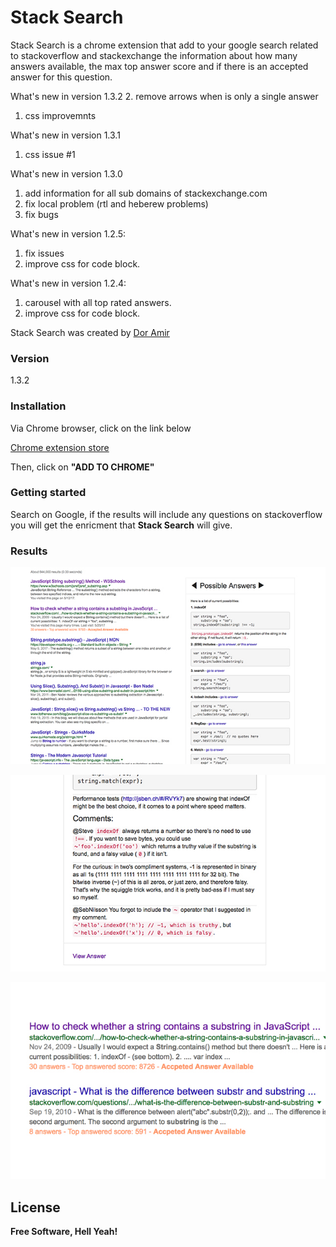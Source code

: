 # Stack Search

Stack Search is a chrome extension that add to your google search related to stackoverflow and stackexchange the information about how many answers available, the max top answer score and if there is an accepted answer for this question.  

What's new in version 1.3.2
2. remove arrows when is only a single answer
1. css improvemnts

What's new in version 1.3.1
1. css issue #1

What's new in version 1.3.0
1. add information for  all sub domains of stackexchange.com 
2. fix local problem (rtl and heberew problems)
3. fix bugs

What's new in version 1.2.5:
1. fix issues
2. improve css for code block. 

What's new in version 1.2.4:
1. carousel with all top rated answers.
2. improve css for code block. 

Stack Search was created by [Dor Amir](amirdor@gmail.com)
### Version
1.3.2

### Installation
Via Chrome browser, click on the link below

[Chrome extension store]( https://chrome.google.com/webstore/detail/stack-search/mmbkjfdlhegphofeodeinpbcifaobacl?utm_source=github&utm_medium=readme)

Then, click on **"ADD TO CHROME"**

### Getting started
Search on Google, if the results will include any questions on stackoverflow you will get the enricment that **Stack Search** will give. 

### Results
![Possible Answer](screenshots/results2.jpg)


![Possible Answer](screenshots/results3.jpg)


![Results](screenshots/results.jpg)

License
----

**Free Software, Hell Yeah!**
